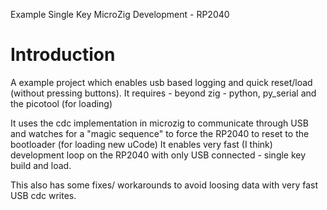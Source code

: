 Example Single Key MicroZig Development - RP2040

# Introduction
A example project which enables usb based logging and quick reset/load (without pressing buttons).
It requires - beyond zig - python, py_serial and the picotool (for loading)

It uses the cdc implementation in microzig to communicate through USB and watches for a "magic sequence" to force the RP2040 to reset to the bootloader (for loading new uCode)
It enables very fast (I think) development loop on the RP2040 with only USB connected - single key build and load. 

This also has some fixes/ workarounds to avoid loosing data with very fast USB cdc writes.  